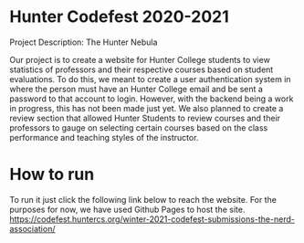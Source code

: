 # Hunter Codefest 2020-2021
Project Description: The Hunter Nebula

Our project is to create a website for Hunter College students to view statistics of professors and their respective courses based on student evaluations. To do this, we meant to create a user authentication system in where the person must have an Hunter College email and be sent a password to that account to login. However, with the backend being a work in progress, this has not been made just yet. We also planned to create a review section that allowed Hunter Students to review courses and their professors to gauge on selecting certain courses based  on the class performance and teaching styles of the instructor.

# How to run
To run it just click the following link below to reach the website. For the purposes for now, we have used Github Pages to host the site.
https://codefest.huntercs.org/winter-2021-codefest-submissions-the-nerd-association/

